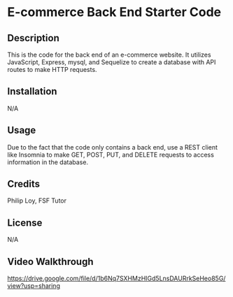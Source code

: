 # E-commerce Back End Starter Code

## Description

This is the code for the back end of an e-commerce website. It utilizes JavaScript, Express, mysql, and Sequelize to create a database with API routes to make HTTP requests.

## Installation

N/A

## Usage

Due to the fact that the code only contains a back end, use a REST client like Insomnia to make GET, POST, PUT, and DELETE requests to access information in the database.

## Credits

Philip Loy, FSF Tutor

## License

N/A

## Video Walkthrough

https://drive.google.com/file/d/1b6Nq7SXHMzHIGd5LnsDAURrkSeHeo85G/view?usp=sharing